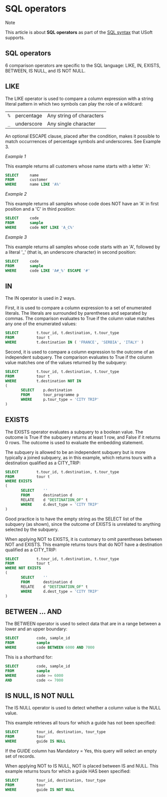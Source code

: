 # SQL operators



> [!NOTE]
> This article is about **SQL operators** as part of the [SQL syntax](/docs/Modeller%20and%20Rules%20Engine/SQL%20syntax) that USoft supports.

## **SQL operators**

6 comparison operators are specific to the SQL language: LIKE, IN, EXISTS, BETWEEN, IS NULL, and IS NOT NULL.

## LIKE

The LIKE operator is used to compare a column expression with a string literal pattern in which two symbols can play the role of a wildcard:

|        |        |        |
|--------|--------|--------|
|`%`     |percentage|Any string of characters|
|`_`     |underscore|Any single character|



An optional ESCAPE clause, placed after the condition, makes it possible to match occurrrences of percentage symbols and underscores. See Example 3.

*Example 1*

This example returns all customers whose name starts with a letter 'A':

```sql
SELECT     name
FROM       customer
WHERE      name LIKE 'A%'
```

*Example 2*

This example returns all samples whose code does NOT have an 'A' in first position and a 'C' in third position:

```sql
SELECT     code
FROM       sample
WHERE      code NOT LIKE 'A_C%'
```

*Example 3*

This example returns all samples whose code starts with an 'A', followed by a literal '_' (that is, an underscore character) in second position:

```sql
SELECT     code
FROM       sample
WHERE      code LIKE 'A#_%' ESCAPE '#'
```

## IN

The IN operator is used in 2 ways.

First, it is used to compare a column expression to a set of enumerated literals. The literals are surrounded by parentheses and separated by commas. The comparison evaluates to True if the column value matches any one of the enumerated values:

```sql
SELECT        t.tour_id, t.destination, t.tour_type
FROM          tour t
WHERE         t.destination IN ( 'FRANCE', 'SERBIA', 'ITALY' )
```

Second, it is used to compare a column expression to the outcome of an independent subquery. The comparison evaluates to True if the column value matches one of the values returned by the subquery:

```sql
SELECT        t.tour_id, t.destination, t.tour_type
FROM          tour t
WHERE         t.destination NOT IN
(
       SELECT    p.destination
       FROM      tour_programme p
       WHERE     p.tour_type = 'CITY TRIP'
)
```

## EXISTS

The EXISTS operator evaluates a subquery to a boolean value. The outcome is True if the subquery returns at least 1 row, and False if it returns 0 rows. The outcome is used to evaluate the embedding statement.

The subquery is allowed to be an independent subquery but is more typically a joined subquery, as in this example, which returns tours with a destination qualified as a CITY_TRIP:

```sql
SELECT        t.tour_id, t.destination, t.tour_type
FROM          tour t
WHERE EXISTS
(
       SELECT    ''
       FROM      destination d
       RELATE    d "DESTINATION_OF" t
       WHERE     d.dest_type = 'CITY TRIP'
)
```

Good practice is to have the empty string as the SELECT list of the subquery (as shown), since the outcome of EXISTS is unrelated to anything selected by the subquery.

When applying NOT to EXISTS, it is customary to omit parentheses between NOT and EXISTS. This example returns tours that do NOT have a destination qualified as a CITY_TRIP:

```sql
SELECT        t.tour_id, t.destination, t.tour_type
FROM          tour t
WHERE NOT EXISTS
(
       SELECT    ''
       FROM      destination d
       RELATE    d "DESTINATION_OF" t
       WHERE     d.dest_type = 'CITY TRIP'
)
```

## BETWEEN … AND

The BETWEEN operator is used to select data that are in a range between a lower and an upper boundary:

```sql
SELECT        code, sample_id
FROM          sample
WHERE         code BETWEEN 6000 AND 7000
```

This is a shorthand for:

```sql
SELECT        code, sample_id
FROM          sample
WHERE         code >= 6000
AND           code <= 7000
```

## IS NULL, IS NOT NULL

The IS NULL operator is used to detect whether a column value is the NULL value.

This example retrieves all tours for which a guide has not been specified:

```sql
SELECT        tour_id, destination, tour_type
FROM          tour
WHERE         guide IS NULL
```

If the GUIDE column has Mandatory = Yes, this query will select an empty set of records.

When applying NOT to IS NULL, NOT is placed between IS and NULL. This example returns tours for which a guide HAS been specified:

```sql
SELECT        tour_id, destination, tour_type
FROM          tour
WHERE         guide IS NOT NULL
```

 

 